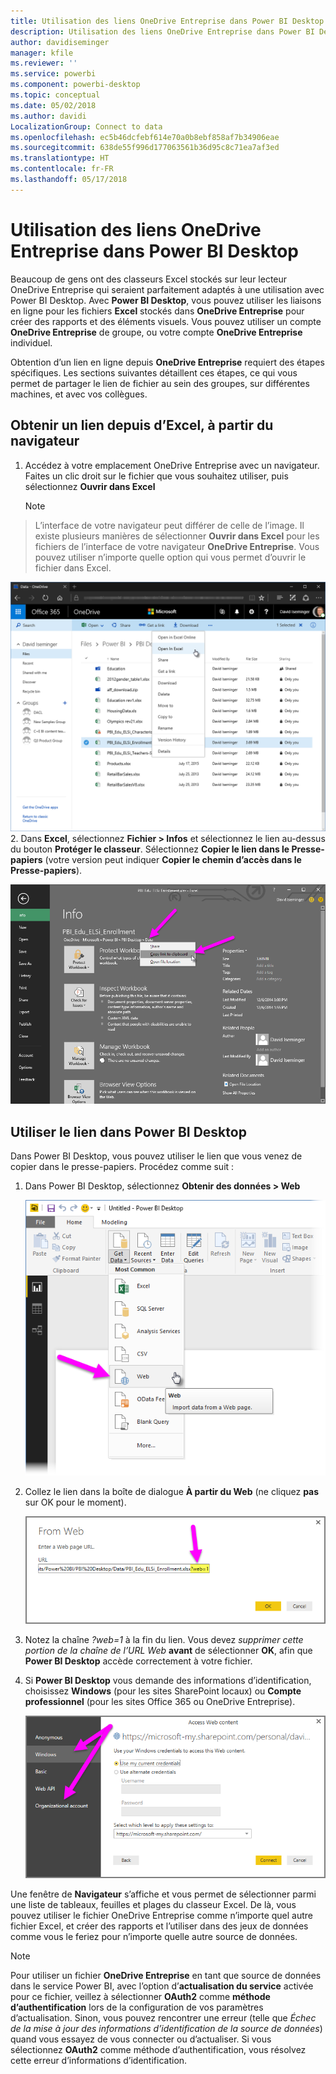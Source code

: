 ```yaml
---
title: Utilisation des liens OneDrive Entreprise dans Power BI Desktop
description: Utilisation des liens OneDrive Entreprise dans Power BI Desktop
author: davidiseminger
manager: kfile
ms.reviewer: ''
ms.service: powerbi
ms.component: powerbi-desktop
ms.topic: conceptual
ms.date: 05/02/2018
ms.author: davidi
LocalizationGroup: Connect to data
ms.openlocfilehash: ec5b46dcfebf614e70a0b8ebf858af7b34906eae
ms.sourcegitcommit: 638de55f996d177063561b36d95c8c71ea7af3ed
ms.translationtype: HT
ms.contentlocale: fr-FR
ms.lasthandoff: 05/17/2018
---
```

# <a name="use-onedrive-for-business-links-in-power-bi-desktop"></a>Utilisation des liens OneDrive Entreprise dans Power BI Desktop
Beaucoup de gens ont des classeurs Excel stockés sur leur lecteur OneDrive Entreprise qui seraient parfaitement adaptés à une utilisation avec Power BI Desktop. Avec **Power BI Desktop**, vous pouvez utiliser les liaisons en ligne pour les fichiers **Excel** stockés dans **OneDrive Entreprise** pour créer des rapports et des éléments visuels. Vous pouvez utiliser un compte **OneDrive Entreprise** de groupe, ou votre compte **OneDrive Entreprise** individuel.

Obtention d’un lien en ligne depuis **OneDrive Entreprise** requiert des étapes spécifiques. Les sections suivantes détaillent ces étapes, ce qui vous permet de partager le lien de fichier au sein des groupes, sur différentes machines, et avec vos collègues.

## <a name="get-a-link-from-excel-starting-in-the-browser"></a>Obtenir un lien depuis d’Excel, à partir du navigateur
1. Accédez à votre emplacement OneDrive Entreprise avec un navigateur. Faites un clic droit sur le fichier que vous souhaitez utiliser, puis sélectionnez **Ouvrir dans Excel**
   
   > [!NOTE]
> L’interface de votre navigateur peut différer de celle de l’image. Il existe plusieurs manières de sélectionner **Ouvrir dans Excel** pour les fichiers de l’interface de votre navigateur **OneDrive Entreprise**. Vous pouvez utiliser n’importe quelle option qui vous permet d’ouvrir le fichier dans Excel.
   > 
   > 
   
   ![](media/desktop-use-onedrive-business-links/odb-links_02.png)
2. Dans **Excel**, sélectionnez **Fichier > Infos** et sélectionnez le lien au-dessus du bouton **Protéger le classeur**. Sélectionnez **Copier le lien dans le Presse-papiers** (votre version peut indiquer **Copier le chemin d’accès dans le Presse-papiers**).
   
   ![](media/desktop-use-onedrive-business-links/odb-links_03.png)

## <a name="use-the-link-in-power-bi-desktop"></a>Utiliser le lien dans Power BI Desktop
Dans Power BI Desktop, vous pouvez utiliser le lien que vous venez de copier dans le presse-papiers. Procédez comme suit :

1. Dans Power BI Desktop, sélectionnez **Obtenir des données > Web**
   
   ![](media/desktop-use-onedrive-business-links/odb-links_04.png)
2. Collez le lien dans la boîte de dialogue **À partir du Web** (ne cliquez **pas** sur OK pour le moment).
   
    ![](media/desktop-use-onedrive-business-links/odb-links_05.png)
3. Notez la chaîne *?web=1* à la fin du lien. Vous devez *supprimer cette portion de la chaîne de l’URL Web* **avant** de sélectionner **OK**, afin que **Power BI Desktop** accède correctement à votre fichier.
4. Si **Power BI Desktop** vous demande des informations d’identification, choisissez **Windows** (pour les sites SharePoint locaux) ou **Compte professionnel** (pour les sites Office 365 ou OneDrive Entreprise).
   
   ![](media/desktop-use-onedrive-business-links/odb-links_06.png)

Une fenêtre de **Navigateur** s’affiche et vous permet de sélectionner parmi une liste de tableaux, feuilles et plages du classeur Excel. De là, vous pouvez utiliser le fichier OneDrive Entreprise comme n’importe quel autre fichier Excel, et créer des rapports et l’utiliser dans des jeux de données comme vous le feriez pour n’importe quelle autre source de données.

> [!NOTE]
> Pour utiliser un fichier **OneDrive Entreprise** en tant que source de données dans le service Power BI, avec l’option d’**actualisation du service** activée pour ce fichier, veillez à sélectionner **OAuth2** comme **méthode d’authentification** lors de la configuration de vos paramètres d’actualisation. Sinon, vous pouvez rencontrer une erreur (telle que *Échec de la mise à jour des informations d’identification de la source de données*) quand vous essayez de vous connecter ou d’actualiser. Si vous sélectionnez **OAuth2** comme méthode d’authentification, vous résolvez cette erreur d’informations d’identification.
> 
> 

